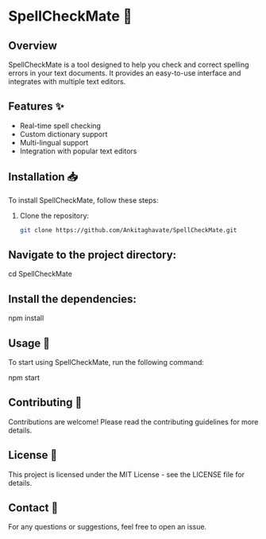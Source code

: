# SpellCheckMate 📝

## Overview
SpellCheckMate is a tool designed to help you check and correct spelling errors in your text documents. It provides an easy-to-use interface and integrates with multiple text editors.

## Features ✨
- Real-time spell checking
- Custom dictionary support
- Multi-lingual support
- Integration with popular text editors

## Installation 📥
To install SpellCheckMate, follow these steps:
1. Clone the repository:
   ```bash
   git clone https://github.com/Ankitaghavate/SpellCheckMate.git

## Navigate to the project directory:
cd SpellCheckMate
## Install the dependencies:
npm install
## Usage 🚀
To start using SpellCheckMate, run the following command:

npm start
## Contributing 🤝
Contributions are welcome! Please read the contributing guidelines for more details.

## License 📄
This project is licensed under the MIT License - see the LICENSE file for details.

## Contact 📧
For any questions or suggestions, feel free to open an issue. 


